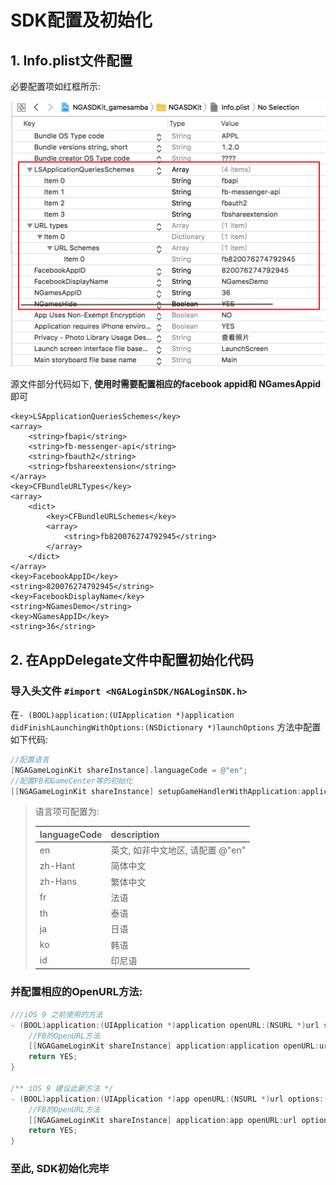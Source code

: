 # SDK配置及初始化

## 1. Info.plist文件配置

必要配置项如红框所示:

![](../../.gitbook/assets/snipaste_2018-05-03_12-02-03.png)

源文件部分代码如下, **使用时需要配置相应的facebook appid和 NGamesAppid**即可

```markup
<key>LSApplicationQueriesSchemes</key>
<array>
    <string>fbapi</string>
    <string>fb-messenger-api</string>
    <string>fbauth2</string>
    <string>fbshareextension</string>
</array>
<key>CFBundleURLTypes</key>
<array>
    <dict>
        <key>CFBundleURLSchemes</key>
        <array>
            <string>fb820076274792945</string>
        </array>
    </dict>
</array>
<key>FacebookAppID</key>
<string>820076274792945</string>
<key>FacebookDisplayName</key>
<string>NGamesDemo</string>
<key>NGamesAppID</key>
<string>36</string>
```

## 2. 在AppDelegate文件中配置初始化代码

### 导入头文件 `#import <NGALoginSDK/NGALoginSDK.h>`

在`- (BOOL)application:(UIApplication *)application didFinishLaunchingWithOptions:(NSDictionary *)launchOptions` 方法中配置如下代码:

```objectivec
//配置语言
[NGAGameLoginKit shareInstance].languageCode = @"en";
//配置FB和GameCenter等的初始化
[[NGAGameLoginKit shareInstance] setupGameHandlerWithApplication:application LaunchingWithOptions:launchOptions];
```

> 语言项可配置为:
>
> | languageCode | description |
> | :--- | :--- |
> | en | 英文, 如非中文地区, 请配置 @"en" |
> | zh-Hant | 简体中文 |
> | zh-Hans | 繁体中文 |
> | fr | 法语 |
> | th | 泰语 |
> | ja | 日语 |
> | ko | 韩语 |
> | id | 印尼语 |

### 并配置相应的OpenURL方法:

```objectivec
///iOS 9 之前使用的方法
- (BOOL)application:(UIApplication *)application openURL:(NSURL *)url sourceApplication:(NSString *)sourceApplication annotation:(id)annotation {
    //FB的OpenURL方法
    [[NGAGameLoginKit shareInstance] application:application openURL:url sourceApplication:sourceApplication annotation:annotation];
    return YES;
}

/** iOS 9 建议此新方法 */
- (BOOL)application:(UIApplication *)app openURL:(NSURL *)url options:(NSDictionary<UIApplicationOpenURLOptionsKey,id> *)options{
    //FB的OpenURL方法
    [[NGAGameLoginKit shareInstance] application:app openURL:url options:options];
    return YES;
}
```

### 至此, SDK初始化完毕

